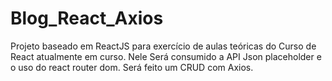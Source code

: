 # Blog_React_Axios
Projeto baseado em ReactJS para exercício de aulas teóricas do Curso de React atualmente em curso. Nele Será consumido a API Json placeholder e o uso do react router dom. Será feito um CRUD com Axios.
